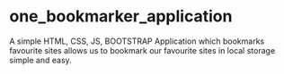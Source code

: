 # one_bookmarker_application
A simple HTML, CSS, JS, BOOTSTRAP Application which bookmarks favourite sites
allows us to bookmark our favourite sites in local storage simple and easy.
